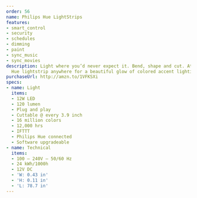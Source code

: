```yaml
---
order: 56
name: Philips Hue LightStrips
features:
- smart_control
- security
- schedules
- dimming
- paint
- sync_music
- sync_movies
description: Light where you’d never expect it. Bend, shape and cut. Attach Philips
  Hue lightstrip anywhere for a beautiful glow of colored accent lighting.
purchaseUrl: http://amzn.to/1VFKSXi
specs:
- name: Light
  items:
  - 12W LED
  - 120 lumen
  - Plug and play
  - Cuttable @ every 3.9 inch
  - 16 million colors
  - 12,000 hrs
  - IFTTT
  - Philips Hue connected
  - Software upgradeable
- name: Technical
  items:
  - 100 – 240V – 50/60 Hz
  - 24 kWh/1000h
  - 12V DC
  - 'W: 0.43 in'
  - 'H: 0.11 in'
  - 'L: 78.7 in'
---
```

